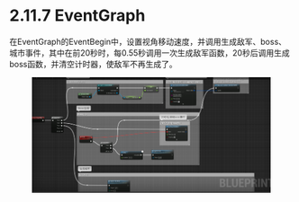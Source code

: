 # 2.11.7 EventGraph

在EventGraph的EventBegin中，设置视角移动速度，并调用生成敌军、boss、城市事件，其中在前20秒时，每0.55秒调用一次生成敌军函数，20秒后调用生成boss函数，并清空计时器，使敌军不再生成了。

<figure><img src="../../../.gitbook/assets/image (31).png" alt=""><figcaption></figcaption></figure>
